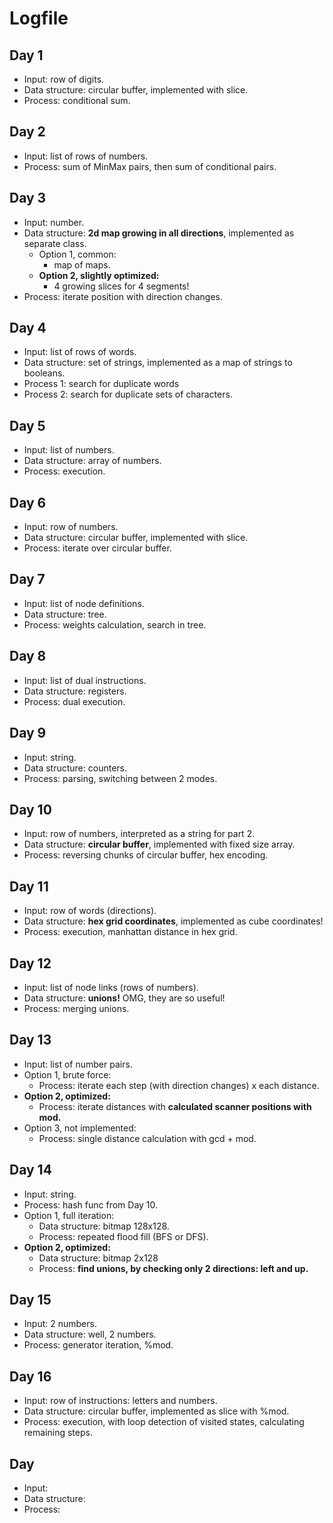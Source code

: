 # Logfile

## Day 1

* Input: row of digits.
* Data structure: circular buffer, implemented with slice.
* Process: conditional sum.

## Day 2

* Input: list of rows of numbers.
* Process: sum of MinMax pairs, then sum of conditional pairs.

## Day 3

* Input: number.
* Data structure: **2d map growing in all directions**, implemented as separate class.
  * Option 1, common:
    * map of maps.
  * **Option 2, slightly optimized:**
    * 4 growing slices for 4 segments!
* Process: iterate position with direction changes.

## Day 4

* Input: list of rows of words.
* Data structure: set of strings, implemented as a map of strings to booleans.
* Process 1: search for duplicate words
* Process 2: search for duplicate sets of characters.

## Day 5

* Input: list of numbers.
* Data structure: array of numbers.
* Process: execution.

## Day 6

* Input: row of numbers.
* Data structure: circular buffer, implemented with slice.
* Process: iterate over circular buffer.

## Day 7

* Input: list of node definitions.
* Data structure: tree.
* Process: weights calculation, search in tree.

## Day 8

* Input: list of dual instructions.
* Data structure: registers.
* Process: dual execution.

## Day 9

* Input: string.
* Data structure: counters.
* Process: parsing, switching between 2 modes.

## Day 10

* Input: row of numbers, interpreted as a string for part 2.
* Data structure: **circular buffer**, implemented with fixed size array.
* Process: reversing chunks of circular buffer, hex encoding.

## Day 11

* Input: row of words (directions).
* Data structure: **hex grid coordinates**, implemented as cube coordinates!
* Process: execution, manhattan distance in hex grid.

## Day 12

* Input: list of node links (rows of numbers).
* Data structure: **unions!** OMG, they are so useful!
* Process: merging unions.

## Day 13

* Input: list of number pairs.
* Option 1, brute force:
  * Process: iterate each step (with direction changes) x each distance.
* **Option 2, optimized:**
  * Process: iterate distances with **calculated scanner positions with mod.**
* Option 3, not implemented:
  * Process: single distance calculation with gcd + mod.

## Day 14

* Input: string.
* Process: hash func from Day 10.
* Option 1, full iteration:
  * Data structure: bitmap 128x128.
  * Process: repeated flood fill (BFS or DFS).
* **Option 2, optimized:**
  * Data structure: bitmap 2x128
  * Process: **find unions, by checking only 2 directions: left and up.**

## Day 15

* Input: 2 numbers.
* Data structure: well, 2 numbers.
* Process: generator iteration, %mod.

## Day 16

* Input: row of instructions: letters and numbers.
* Data structure: circular buffer, implemented as slice with %mod.
* Process: execution, with loop detection of visited states, calculating remaining steps.

## Day

* Input:
* Data structure:
* Process:
